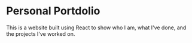 # Personal Portdolio

This is a website built using React to show who I am, what I've done, and the projects I've worked on.
